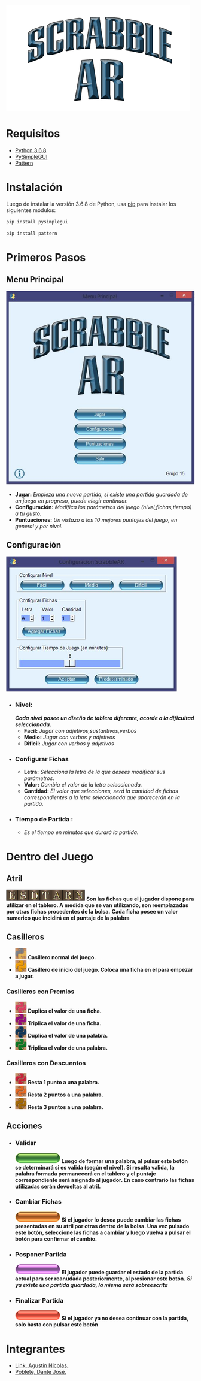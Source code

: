 ![](/img/LOGO.png)
# Requisitos
* [Python 3.6.8](https://www.python.org/downloads/release/python-368/)
* [PySimpleGUI](https://github.com/PySimpleGUI)
* [Pattern](https://github.com/clips/pattern)
# Instalación
Luego de instalar la versión 3.6.8 de Python, usa [pip](https://pip.pypa.io/en/stable/) para instalar los siguientes módulos:
```bash
pip install pysimplegui
```
```bash
pip install pattern
```
# Primeros Pasos

## Menu Principal
![](/img/Menu.JPG)
 * **Jugar:** *Empieza una nueva partida, si existe una partida guardada de un juego en progreso, puede elegir continuar.*
 * **Configuración:** *Modifica los parámetros del juego (nivel,fichas,tiempo) a tu gusto.*
 * **Puntuaciones:** *Un vistazo a los 10 mejores puntajes del juego, en general y por nivel.*

## Configuración
![](/img/Config.JPG)
* ### Nivel:
  ***Cada nivel posee un diseño de tablero diferente, acorde a la dificultad seleccionada.***
  * **Facil:** *Jugar con adjetivos,sustantivos,verbos*
  * **Medio:** *Jugar con verbos y adjetivos*
  * **Dificil:** *Jugar con verbos y adjetivos*
* ### Configurar Fichas  
  * **Letra:** *Selecciona la letra de la que desees modificar sus parámetros.*
  * **Valor:** *Cambia el valor de la letra seleccionada.*
  * **Cantidad:** *El valor que selecciones, será la cantidad de fichas correspondientes a la letra seleccionada que aparecerán en la partida.*
* ### Tiempo de Partida : 
  * *Es el tiempo en minutos que durará la partida.*
  
# Dentro del Juego
  
 ## Atril
![](/letras/E.png)![](/letras/S.png)![](/letras/D.png)![](/letras/T.png)![](/letras/A.png)![](/letras/R.png)![](/letras/N.png)
**Son las fichas que el jugador dispone para utilizar en el tablero. A medida que se van utilizando, son reemplazadas por otras fichas procedentes de la bolsa.**
**Cada ficha posee un valor numerico que incidirá en el puntaje de la palabra**
 ## Casilleros
  * ![](/img/N.png) **Casillero normal del juego.**
  * ![](/img/IN.png) **Casillero de inicio del juego. Coloca una ficha en él para empezar a jugar.**
 ### Casilleros con Premios
  * ![](/img/DL.png) **Duplica el valor de una ficha.**
  * ![](/img/TL.png) **Triplica el valor de una ficha.**
  * ![](/img/DP.png) **Duplica el valor de una palabra.**
  * ![](/img/TP.png) **Triplica el valor de una palabra.**
 ### Casilleros con Descuentos
  * ![](/img/P1.png) **Resta 1 punto a una palabra.**
  * ![](/img/P2.png) **Resta 2 puntos a una palabra.** 
  * ![](/img/P3.png) **Resta 3 puntos a una palabra.**
 ## Acciones
  * ### Validar
    ![](/img/VAL.png)
    **Luego de formar una palabra, al pulsar este botón se determinará si es valida (según el nivel). Si resulta valida,**
    **la palabra formada permanecerá en el tablero y el puntaje correspondiente será asignado al jugador. En caso contrario**
    **las fichas utilizadas serán devueltas al atril.**
  * ### Cambiar Fichas
    ![](/img/CF.png)
    **Si el jugador lo desea puede cambiar las fichas presentadas en su atril por otras dentro de la bolsa. Una vez pulsado**
    **este botón, seleccione las fichas a cambiar y luego vuelva a pulsar el botón para confirmar el cambio.**
  * ### Posponer Partida
    ![](/img/POS.png)
    **El jugador puede guardar el estado de la partida actual para ser reanudada posteriormente, al presionar este botón.**
    ***Si ya existe una partida guardada, la misma será sobreescrita***
  * ### Finalizar Partida
    ![](/img/FIN.png)
    **Si el jugador ya no desea continuar con la partida, solo basta con pulsar este botón**
 # Integrantes
 * [Link, Agustín Nicolas.](https://github.com/aguslink97)
 * [Poblete, Dante José.](https://github.com/dantepoblete)

